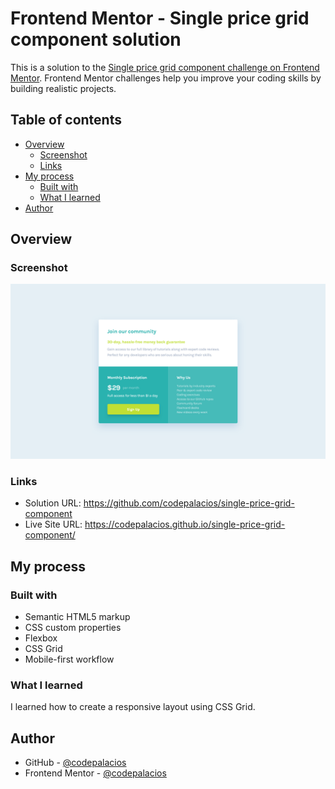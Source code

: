 # Frontend Mentor - Single price grid component solution

This is a solution to the [Single price grid component challenge on Frontend Mentor](https://www.frontendmentor.io/challenges/single-price-grid-component-5ce41129d0ff452fec5abbbc). Frontend Mentor challenges help you improve your coding skills by building realistic projects.

## Table of contents

- [Overview](#overview)
  - [Screenshot](#screenshot)
  - [Links](#links)
- [My process](#my-process)
  - [Built with](#built-with)
  - [What I learned](#what-i-learned)
- [Author](#author)

## Overview

### Screenshot

![](./images/Screenshot.png)

### Links

- Solution URL: <https://github.com/codepalacios/single-price-grid-component>
- Live Site URL: <https://codepalacios.github.io/single-price-grid-component/>

## My process

### Built with

- Semantic HTML5 markup
- CSS custom properties
- Flexbox
- CSS Grid
- Mobile-first workflow

### What I learned

I learned how to create a responsive layout using CSS Grid.

## Author

- GitHub - [@codepalacios](https://github.com/codepalacios)
- Frontend Mentor - [@codepalacios](https://www.frontendmentor.io/profile/codepalacios)
